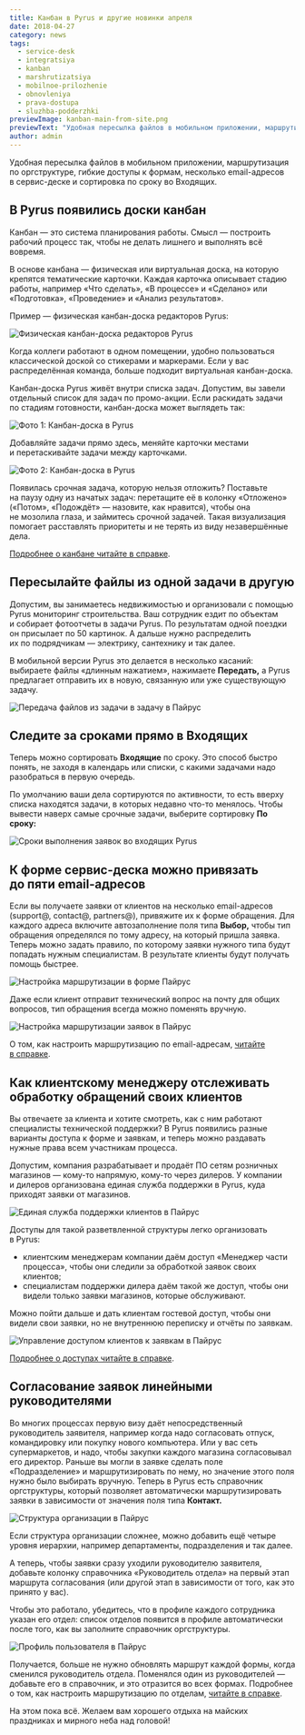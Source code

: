 ```yaml
---
title: Канбан в Pyrus и другие новинки апреля
date: 2018-04-27
category: news
tags:
  - service-desk
  - integratsiya
  - kanban
  - marshrutizatsiya
  - mobilnoe-prilozhenie
  - obnovleniya
  - prava-dostupa
  - sluzhba-podderzhki
previewImage: kanban-main-from-site.png
previewText: "Удобная пересылка файлов в мобильном приложении, маршрутизация по оргструктуре, гибкие доступы к формам, несколько email-адресов в сервис-деске и сортировка по сроку во Входящих."
author: admin
---
```

Удобная пересылка файлов в мобильном приложении, маршрутизация по оргструктуре, гибкие доступы к формам, несколько email-адресов в сервис-деске и сортировка по сроку во Входящих.

## В Pyrus появились доски канбан

Канбан — это система планирования работы. Смысл — построить рабочий процесс так, чтобы не делать лишнего и выполнять всё вовремя.

В основе канбана — физическая или виртуальная доска, на которую крепятся тематические карточки. Каждая карточка описывает стадию работы, например «Что сделать», «В процессе» и «Сделано» или «Подготовка», «Проведение» и «Анализ результатов».

Пример — физическая канбан-доска редакторов Pyrus:

![Физическая канбан-доска редакторов Pyrus](kanban.webp)

Когда коллеги работают в одном помещении, удобно пользоваться классической доской со стикерами и маркерами. Если у вас распределённая команда, больше подходит виртуальная канбан-доска.

Канбан-доска Pyrus живёт внутри списка задач. Допустим, вы завели отдельный список для задач по промо-акции. Если раскидать задачи по стадиям готовности, канбан-доска может выглядеть так:

![Фото 1: Канбан-доска в Pyrus](kanban-ru-01.webp)

Добавляйте задачи прямо здесь, меняйте карточки местами и перетаскивайте задачи между карточками.

![Фото 2: Канбан-доска в Pyrus](kanban-ru-02.webp)

Появилась срочная задача, которую нельзя отложить? Поставьте на паузу одну из начатых задач: перетащите её в колонку «Отложено» («Потом», «Подождёт» — назовите, как нравится), чтобы она не мозолила глаза, и займитесь срочной задачей. Такая визуализация помогает расставлять приоритеты и не терять из виду незавершённые дела.

[Подробнее о канбане читайте в справке](https://pyrus.com/ru/help/tasks/kanban).

## Пересылайте файлы из одной задачи в другую

Допустим, вы занимаетесь недвижимостью и организовали с помощью Pyrus мониторинг строительства. Ваш сотрудник ездит по объектам и собирает фотоотчеты в задачи Pyrus. По результатам одной поездки он присылает по 50 картинок. А дальше нужно распределить их по подрядчикам — электрику, сантехнику и так далее.

В мобильной версии Pyrus это делается в несколько касаний: выбираете файлы «длинным нажатием», нажимаете **Передать,** а Pyrus предлагает отправить их в новую, связанную или уже существующую задачу.

![Передача файлов из задачи в задачу в Пайрус](i-os-493x1024.webp)

## Следите за сроками прямо в Входящих

Теперь можно сортировать **Входящие** по сроку. Это способ быстро понять, не заходя в календарь или списки, с какими задачами надо разобраться в первую очередь.

По умолчанию ваши дела сортируются по активности, то есть вверху списка находятся задачи, в которых недавно что-то менялось. Чтобы вывести наверх самые срочные задачи, выберите сортировку **По сроку:**

![Сроки выполнения заявок во входящих Pyrus](sortingbydue_01.webp)

## К форме сервис-деска можно привязать до пяти email-адресов

Если вы получаете заявки от клиентов на несколько email-адресов (support@, contact@, partners@), привяжите их к форме обращения. Для каждого адреса включите автозаполнение поля типа **Выбор,** чтобы тип обращения определялся по тому адресу, на который пришла заявка. Теперь можно задать правило, по которому заявки нужного типа будут попадать нужным специалистам. В результате клиенты будут получать помощь быстрее.

![Настройка маршрутизации в форме Пайрус](sd-ru-45.webp)

Даже если клиент отправит технический вопрос на почту для общих вопросов, тип обращения всегда можно поменять вручную.

![Настройка маршрутизации заявок в Пайрус](request-type.webp)

О том, как настроить маршрутизацию по email-адресам, [читайте в справке](https://pyrus.com/ru/help/helpdesk/settings#avtozapolnenie-polja-tipa-vybor).

## Как клиентскому менеджеру отслеживать обработку обращений своих клиентов

Вы отвечаете за клиента и хотите смотреть, как с ним работают специалисты технической поддержки? В Pyrus появились разные варианты доступа к форме и заявкам, и теперь можно раздавать нужные права всем участникам процесса.

Допустим, компания разрабатывает и продаёт ПО сетям розничных магазинов — кому-то напрямую, кому-то через дилеров. У компании и дилеров организована единая служба поддержки в Pyrus, куда приходят заявки от магазинов.

![Единая служба поддержки клиентов в Пайрус](structure-scheme.webp)

Доступы для такой разветвленной структуры легко организовать в Pyrus:

- клиентским менеджерам компании даём доступ «Менеджер части процесса», чтобы они следили за обработкой заявок своих клиентов;
- специалистам поддержки дилера даём такой же доступ, чтобы они видели только заявки магазинов, которые обслуживают.

Можно пойти дальше и дать клиентам гостевой доступ, чтобы они видели свои заявки, но не внутреннюю переписку и отчёты по заявкам.

![Управление доступом клиентов к заявкам в Пайрус](permissions_01-1.webp)

[Подробнее о доступах читайте в справке](https://pyrus.com/ru/help/workflow/permissions).

## Согласование заявок линейными руководителями

Во многих процессах первую визу даёт непосредственный руководитель заявителя, например когда надо согласовать отпуск, командировку или покупку нового компьютера. Или у вас сеть супермаркетов, и надо, чтобы закупки каждого магазина согласовывал его директор. Раньше вы могли в заявке сделать поле «Подразделение» и маршрутизировать по нему, но значение этого поля нужно было выбирать вручную. Теперь в Pyrus есть справочник оргструктуры, который позволяет автоматически маршрутизировать заявки в зависимости от значения поля типа **Контакт.**

![Структура организации в Пайрус](departments-ru-05.webp)

Если структура организации сложнее, можно добавить ещё четыре уровня иерархии, например департаменты, подразделения и так далее.

А теперь, чтобы заявки сразу уходили руководителю заявителя, добавьте колонку справочника «Руководитель отдела» на первый этап маршрута согласования (или другой этап в зависимости от того, как это принято у вас).

Чтобы это работало, убедитесь, что в профиле каждого сотрудника указан его отдел: список отделов появится в профиле автоматически после того, как вы заполните справочник оргструктуры.

![Профиль пользователя в Пайрус](departments.webp)

Получается, больше не нужно обновлять маршрут каждой формы, когда сменился руководитель отдела. Поменялся один из руководителей — добавьте его в справочник, и это отразится во всех формах. Подробнее о том, как настроить маршрутизацию по отделам, [читайте в справке](https://pyrus.com/ru/help/workflow/editor#marshrutizacija-po-otdelam).

На этом пока всё. Желаем вам хорошего отдыха на майских праздниках и мирного неба над головой!